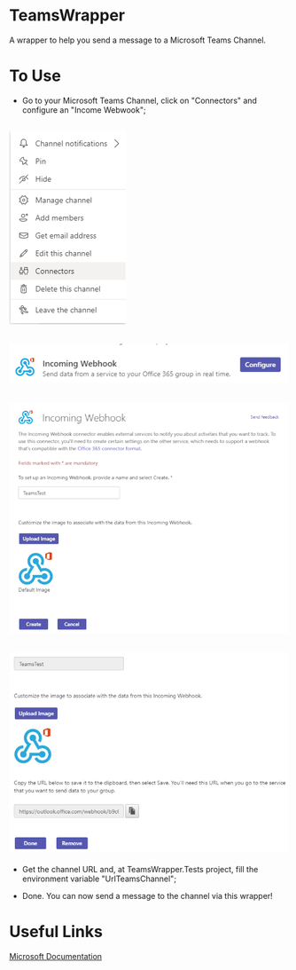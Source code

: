 # TeamsWrapper
A wrapper to help you send a message to a Microsoft Teams Channel.

# To Use

- Go to your Microsoft Teams Channel, click on "Connectors" and configure an "Income Webwook";

![image](./Images/Connectors.png)
---
![image](./Images/WebHook.bmp)
---
![image](./Images/Configure.bmp)
---
![image](./Images/copyUrl.bmp)
---
- Get the channel URL and, at TeamsWrapper.Tests project, fill the environment variable "UrlTeamsChannel";

- Done. You can now send a message to the channel via this wrapper!

# Useful Links

[Microsoft Documentation](https://docs.microsoft.com/pt-br/microsoftteams/platform/webhooks-and-connectors/how-to/connectors-using)
